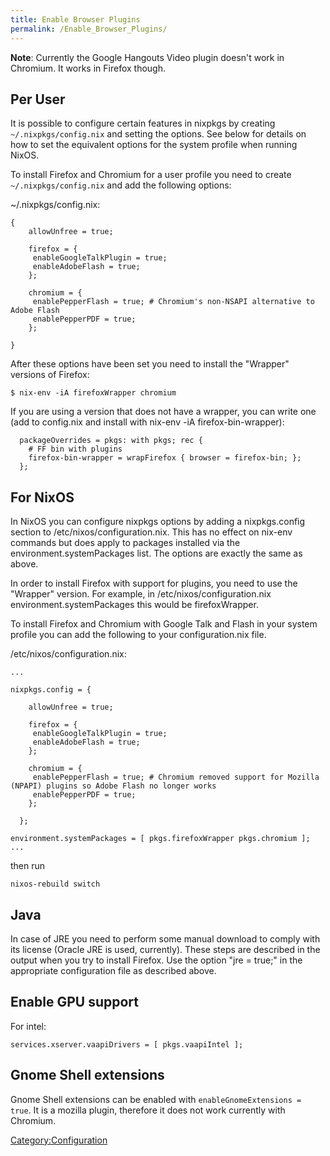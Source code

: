 ```yaml
---
title: Enable Browser Plugins
permalink: /Enable_Browser_Plugins/
---
```


**Note**: Currently the Google Hangouts Video plugin doesn't work in Chromium. It works in Firefox though.

Per User
--------

It is possible to configure certain features in nixpkgs by creating `~/.nixpkgs/config.nix` and setting the options. See below for details on how to set the equivalent options for the system profile when running NixOS.

To install Firefox and Chromium for a user profile you need to create `~/.nixpkgs/config.nix` and add the following options:

~/.nixpkgs/config.nix:

    {
        allowUnfree = true;

        firefox = {
         enableGoogleTalkPlugin = true;
         enableAdobeFlash = true;
        };

        chromium = {
         enablePepperFlash = true; # Chromium's non-NSAPI alternative to Adobe Flash
         enablePepperPDF = true;
        };

    }

After these options have been set you need to install the "Wrapper" versions of Firefox:

    $ nix-env -iA firefoxWrapper chromium

If you are using a version that does not have a wrapper, you can write one (add to config.nix and install with nix-env -iA firefox-bin-wrapper):

      packageOverrides = pkgs: with pkgs; rec {
        # FF bin with plugins
        firefox-bin-wrapper = wrapFirefox { browser = firefox-bin; };
      };

For NixOS
---------

In NixOS you can configure nixpkgs options by adding a nixpkgs.config section to /etc/nixos/configuration.nix. This has no effect on nix-env commands but does apply to packages installed via the environment.systemPackages list. The options are exactly the same as above.

In order to install Firefox with support for plugins, you need to use the "Wrapper" version. For example, in /etc/nixos/configuration.nix environment.systemPackages this would be firefoxWrapper.

To install Firefox and Chromium with Google Talk and Flash in your system profile you can add the following to your configuration.nix file.

/etc/nixos/configuration.nix:

    ...

    nixpkgs.config = {

        allowUnfree = true;

        firefox = {
         enableGoogleTalkPlugin = true;
         enableAdobeFlash = true;
        };

        chromium = {
         enablePepperFlash = true; # Chromium removed support for Mozilla (NPAPI) plugins so Adobe Flash no longer works
         enablePepperPDF = true;
        };

      };

    environment.systemPackages = [ pkgs.firefoxWrapper pkgs.chromium ];
    ...

then run

    nixos-rebuild switch

Java
----

In case of JRE you need to perform some manual download to comply with its license (Oracle JRE is used, currently). These steps are described in the output when you try to install Firefox. Use the option "jre = true;" in the appropriate configuration file as described above.

Enable GPU support
------------------

For intel:

    services.xserver.vaapiDrivers = [ pkgs.vaapiIntel ];

Gnome Shell extensions
----------------------

Gnome Shell extensions can be enabled with `enableGnomeExtensions = true`. It is a mozilla plugin, therefore it does not work currently with Chromium.

[Category:Configuration](/Category:Configuration "wikilink")